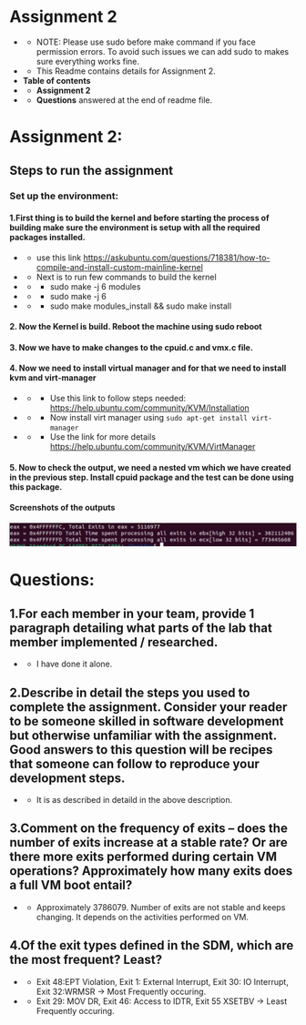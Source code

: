 # Assignment 2 
- - NOTE: Please use sudo before make command if you face permission errors. To avoid such issues we can add sudo to makes sure everything works fine.
- - This Readme contains details for Assignment 2.
- **Table of contents**
- - **Assignment 2** 
- - **Questions** answered at the end of readme file.
#  Assignment 2:
## Steps to run the assignment
### Set up the environment:
#### 1.First thing is to build the kernel and before starting the process of building make sure the environment is setup with all the required packages installed.
- - use this link https://askubuntu.com/questions/718381/how-to-compile-and-install-custom-mainline-kernel
- - Next is to run few commands to build the kernel
- - - sudo make -j 6 modules
- - - sudo make -j 6
- - - sudo make modules_install && sudo make install
#### 2. Now the Kernel is build. Reboot the machine using sudo reboot
#### 3. Now we have to make changes to the cpuid.c and vmx.c file.

#### 4. Now we need to install virtual manager and for that we need to install kvm and virt-manager
- - - Use this link to follow steps needed: https://help.ubuntu.com/community/KVM/Installation
- - - Now install virt manager using `sudo apt-get install virt-manager`
- - - Use the link for more details https://help.ubuntu.com/community/KVM/VirtManager
#### 5. Now to check the output, we need a nested vm which we have created in the previous step. Install cpuid package and the test can be done using this package.
#### Screenshots of the outputs

![alt text](output.jpeg)
#
#
#
#
# Questions:
## 1.For each member in your team, provide 1 paragraph detailing what parts of the lab that member implemented / researched.
- - I have done it alone.
## 2.Describe in detail the steps you used to complete the assignment. Consider your reader to be someone skilled in software development but otherwise unfamiliar with the assignment. Good answers to this question will be recipes that someone can follow to reproduce your development steps.
- - It is as described in detaild in the above description.
## 3.Comment on the frequency of exits – does the number of exits increase at a stable rate? Or are there more exits performed during certain VM operations? Approximately how many exits does a full VM boot entail?
- - Approximately 3786079. Number of exits are not stable and keeps changing. It depends on the activities performed on VM.
## 4.Of the exit types defined in the SDM, which are the most frequent? Least?
- - Exit 48:EPT Violation, Exit 1: External Interrupt, Exit 30: IO Interrupt, Exit 32:WRMSR -> Most Frequently occuring.
- - Exit 29: MOV DR, Exit 46: Access to IDTR, Exit 55 XSETBV -> Least Frequently occuring. 

